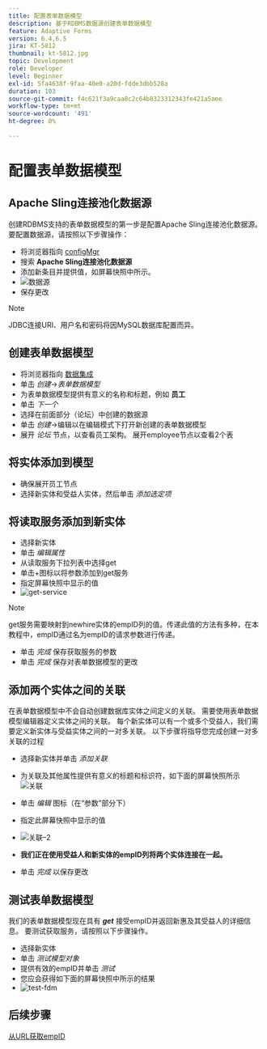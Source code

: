 ```yaml
---
title: 配置表单数据模型
description: 基于RDBMS数据源创建表单数据模型
feature: Adaptive Forms
version: 6.4,6.5
jira: KT-5812
thumbnail: kt-5812.jpg
topic: Development
role: Developer
level: Beginner
exl-id: 5fa4638f-9faa-40e0-a20d-fdde3dbb528a
duration: 103
source-git-commit: f4c621f3a9caa8c2c64b8323312343fe421a5aee
workflow-type: tm+mt
source-wordcount: '491'
ht-degree: 0%

---
```


# 配置表单数据模型

## Apache Sling连接池化数据源

创建RDBMS支持的表单数据模型的第一步是配置Apache Sling连接池化数据源。 要配置数据源，请按照以下步骤操作：

* 将浏览器指向 [configMgr](http://localhost:4502/system/console/configMgr)
* 搜索 **Apache Sling连接池化数据源**
* 添加新条目并提供值，如屏幕快照中所示。
* ![数据源](assets/data-source.png)
* 保存更改

>[!NOTE]
>JDBC连接URI、用户名和密码将因MySQL数据库配置而异。


## 创建表单数据模型

* 将浏览器指向 [数据集成](http://localhost:4502/aem/forms.html/content/dam/formsanddocuments-fdm)
* 单击 _创建_->_表单数据模型_
* 为表单数据模型提供有意义的名称和标题，例如 **员工**
* 单击 _下一个_
* 选择在前面部分（论坛）中创建的数据源
* 单击 _创建_->编辑以在编辑模式下打开新创建的表单数据模型
* 展开 _论坛_ 节点，以查看员工架构。 展开employee节点以查看2个表

## 将实体添加到模型

* 确保展开员工节点
* 选择新实体和受益人实体，然后单击 _添加选定项_

## 将读取服务添加到新实体

* 选择新实体
* 单击 _编辑属性_
* 从读取服务下拉列表中选择get
* 单击+图标以将参数添加到get服务
* 指定屏幕快照中显示的值
* ![get-service](assets/get-service.png)
>[!NOTE]
> get服务需要映射到newhire实体的empID列的值。传递此值的方法有多种，在本教程中，empID通过名为empID的请求参数进行传递。
* 单击 _完成_ 保存获取服务的参数
* 单击 _完成_ 保存对表单数据模型的更改

## 添加两个实体之间的关联

在表单数据模型中不会自动创建数据库实体之间定义的关联。 需要使用表单数据模型编辑器定义实体之间的关联。 每个新实体可以有一个或多个受益人，我们需要定义新实体与受益实体之间的一对多关联。
以下步骤将指导您完成创建一对多关联的过程

* 选择新实体并单击 _添加关联_
* 为关联及其他属性提供有意义的标题和标识符，如下面的屏幕快照所示
  ![关联](assets/association-entities-1.png)

* 单击 _编辑_ 图标（在“参数”部分下）

* 指定此屏幕快照中显示的值
* ![关联–2](assets/association-entities.png)
* **我们正在使用受益人和新实体的empID列将两个实体连接在一起。**
* 单击 _完成_ 以保存更改

## 测试表单数据模型

我们的表单数据模型现在具有 **_get_** 接受empID并返回新惠及其受益人的详细信息。 要测试获取服务，请按照以下步骤操作。

* 选择新实体
* 单击 _测试模型对象_
* 提供有效的empID并单击 _测试_
* 您应会获得如下面的屏幕快照中所示的结果
* ![test-fdm](assets/test-form-data-model.png)

## 后续步骤

[从URL获取empID](./get-request-parameter.md)